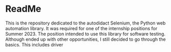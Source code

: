 # ReadMe

This is the repository dedicated to the autodidact Selenium, the Python web automation library. It was required for one of the internship positions for Summer 2023. The position intended to use this library for software testing. Although ended up with other opportunities, I still decided to go through the basics. This includes driver
